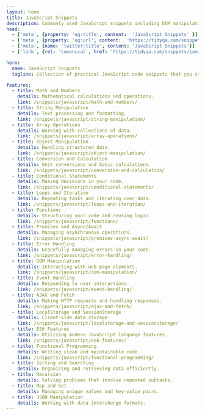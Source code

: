 ```yaml
---
layout: home
title: JavaScript Snippets
description: Commonly used JavaScript snippets including DOM manipulation, Array and Object managements.
head:
  - ['meta', {property: 'og:title', content:  'JavaScript Snippets' }]
  - ['meta', {property: 'og:url', content:  'https://tidyqa.com/snippets/javascript/' }] 
  - ['meta', {name: 'twitter:title', content: 'JavaScript Snippets'}]
  - ['link', {rel: 'canonical', href: 'https://tidyqa.com/snippets/javascript/'}]

hero:
  name: JavaScript Snippets
  tagline: Collection of practical JavaScript code snippets that you can use in your projects.

features:
  - title: Math and Numbers
    details: Mathematical calculations and operations.
    link: /snippets/javascript/math-and-numbers/
  - title: String Manipulation
    details: Text processing and formatting.
    link: /snippets/javascript/string-manipulation/
  - title: Array Operations
    details: Working with collections of data.
    link: /snippets/javascript/array-operations/
  - title: Object Manipulation
    details: Handling structured data.
    link: /snippets/javascript/object-manipulation/
  - title: Conversion and Calculation
    details: Unit conversions and basic calculations.
    link: /snippets/javascript/conversion-and-calculation/
  - title: Conditional Statements
    details: Making decisions in your code.
    link: /snippets/javascript/conditional-statements/
  - title: Loops and Iteration
    details: Repeating tasks and iterating over data.
    link: /snippets/javascript/loops-and-iteration/
  - title: Functions
    details: Structuring your code and reusing logic.
    link: /snippets/javascript/functions/
  - title: Promises and Async/Await
    details: Managing asynchronous operations.
    link: /snippets/javascript/promises-async-await/
  - title: Error Handling
    details: Gracefully managing errors in your code.
    link: /snippets/javascript/error-handling/
  - title: DOM Manipulation
    details: Interacting with web page elements.
    link: /snippets/javascript/dom-manipulation/
  - title: Event Handling
    details: Responding to user interactions.
    link: /snippets/javascript/event-handling/
  - title: AJAX and Fetch
    details: Making HTTP requests and handling responses.
    link: /snippets/javascript/ajax-and-fetch/
  - title: LocalStorage and SessionStorage
    details: Client-side data storage.
    link: /snippets/javascript/localstorage-and-sessionstorage/
  - title: ES6 Features
    details: Utilizing modern JavaScript language features.
    link: /snippets/javascript/es6-features/
  - title: Functional Programming
    details: Writing clean and maintainable code.
    link: /snippets/javascript/functional-programming/
  - title: Sorting and Searching
    details: Organizing and retrieving data efficiently.
  - title: Recursion
    details: Solving problems that involve repeated subtasks.
  - title: Map and Set
    details: Managing unique values and key-value pairs.
  - title: JSON Manipulation
    details: Working with data interchange formats.
---
```

